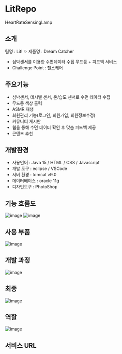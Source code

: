 # LitRepo
HeartRateSensingLamp


## 소개
팀명 : Lit! ✨
제품명 : Dream Catcher
- 심박센서를 이용한 수면데이터 수집 무드등 + 피드백 서비스
- Challenge Point : 헬스케어

## 주요기능
- 심박센서, 데시벨 센서, 온/습도 센서로 수면 데이터 수집
- 무드등 색상 출력
- ASMR 재생
- 회원관리 기능(로그인, 회원가입, 회원정보수정)
- 커뮤니티 게시판
- 웹을 통해 수면 데이터 확인 후 맞춤 피드백 제공
- 콘텐츠 추천

## 개발환경
- 사용언어 : Java 15 / HTML / CSS / Javascript
- 개발 도구 : eclipse / VSCode
- 서버 환경 : tomcat v9.0
- 데이터베이스 : oracle 11g
- 디자인도구 : PhotoShop






## 기능 흐름도
![image](https://user-images.githubusercontent.com/64225078/162858562-6a6a12df-573f-4830-a6df-c12c4b725bb2.png)
![image](https://user-images.githubusercontent.com/64225078/162858595-be18dc08-08f3-4d2d-b534-11e80f0f7bfc.png)


## 사용 부품

![image](https://user-images.githubusercontent.com/64225078/162860313-3c4555e7-12cd-4812-89d8-04df44249b5d.png)


## 개발 과정
![image](https://user-images.githubusercontent.com/64225078/162859906-cd37391e-4af2-4d3e-bab9-aab32a24fbb8.png)

## 최종

![image](https://user-images.githubusercontent.com/64225078/162859940-a89bd304-51ac-48e7-a893-ed486030bd8d.png)


## 역할
![image](https://user-images.githubusercontent.com/64225078/162859991-742b2f8d-31cd-41b9-b0b8-68166fe93470.png)

## 서비스 URL

